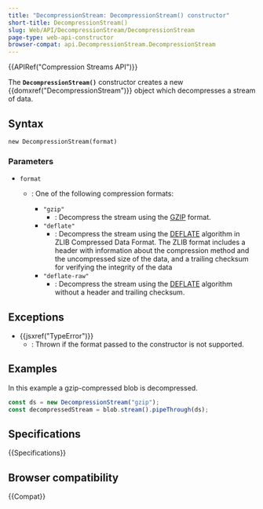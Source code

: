 ```yaml
---
title: "DecompressionStream: DecompressionStream() constructor"
short-title: DecompressionStream()
slug: Web/API/DecompressionStream/DecompressionStream
page-type: web-api-constructor
browser-compat: api.DecompressionStream.DecompressionStream
---
```


{{APIRef("Compression Streams API")}}

The **`DecompressionStream()`** constructor creates a new {{domxref("DecompressionStream")}} object which decompresses a stream of data.

## Syntax

```js-nolint
new DecompressionStream(format)
```

### Parameters

- `format`

  - : One of the following compression formats:

    - `"gzip"`
      - : Decompress the stream using the [GZIP](https://www.rfc-editor.org/rfc/rfc1952) format.
    - `"deflate"`
      - : Decompress the stream using the [DEFLATE](https://www.rfc-editor.org/rfc/rfc1950) algorithm in ZLIB Compressed Data Format.
        The ZLIB format includes a header with information about the compression method and the uncompressed size of the data, and a trailing checksum for verifying the integrity of the data
    - `"deflate-raw"`
      - : Decompress the stream using the [DEFLATE](https://www.rfc-editor.org/rfc/rfc1951) algorithm without a header and trailing checksum.

## Exceptions

- {{jsxref("TypeError")}}
  - : Thrown if the format passed to the constructor is not supported.

## Examples

In this example a gzip-compressed blob is decompressed.

```js
const ds = new DecompressionStream("gzip");
const decompressedStream = blob.stream().pipeThrough(ds);
```

## Specifications

{{Specifications}}

## Browser compatibility

{{Compat}}
